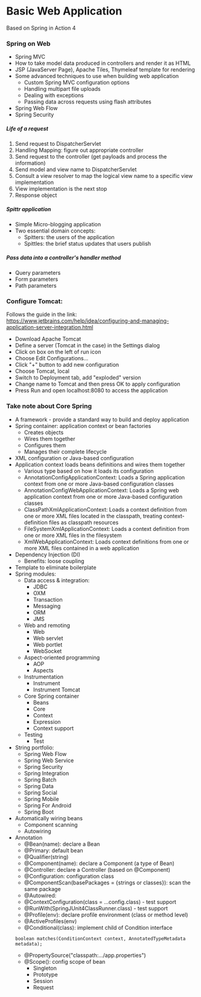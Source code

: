 # Basic Web Application
Based on Spring in Action 4

### Spring on Web
* Spring MVC
* How to take model data produced in controllers and render it as HTML
* JSP (JavaServer Page), Apache Tiles, Thymeleaf template for rendering
* Some advanced techniques to use when building web application
  - Custom Spring MVC configuration options
  - Handling multipart file uploads
  - Dealing with exceptions
  - Passing data across requests using flash attributes
* Spring Web Flow
* Spring Security

##### Life of a request
1. Send request to DispatcherServlet
2. Handling Mapping: figure out appropriate controller
3. Send request to the controller (get payloads and process the information)
4. Send model and view name to DispatcherServlet
5. Consult a view resolver to map the logical view name to a specific view implementation
6. View implementation is the next stop
7. Response object

##### Spittr application
* Simple Micro-blogging application 
* Two essential domain concepts:
  - Spitters: the users of the application
  - Spittles: the brief status updates that users publish
  
##### Pass data into a controller's handler method
* Query parameters
* Form parameters
* Path parameters

### Configure Tomcat:
Follows the guide in the link: https://www.jetbrains.com/help/idea/configuring-and-managing-application-server-integration.html
* Download Apache Tomcat
* Define a server (Tomcat in the case) in the Settings dialog 
* Click on box on the left of run icon
* Choose Edit Configurations...
* Click "+" button to add new configuration
* Choose Tomcat, local
* Switch to Deployment tab, add "exploded" version
* Change name to Tomcat and then press OK to apply configuration
* Press Run and open localhost:8080 to access the application

### Take note about Core Spring
* A framework - provide a standard way to build and deploy application
* Spring container: application context or bean factories
  - Creates objects
  - Wires them together
  - Configures them
  - Manages their complete lifecycle
* XML configuration or Java-based configuration
* Application context loads beans definitions and wires them together
  - Various type based on how it loads its configuration
  - AnnotationConfigApplicationContext: Loads a Spring application context
  from one or more Java-based configuration classes
  - AnnotationConfigWebApplicationContext: Loads a Spring web application
  context from one or more Java-based configuration classes
  - ClassPathXmlApplicationContext: Loads a context definition from one or
  more XML files located in the classpath, treating context-definition files as classpath resources
  - FileSystemXmlApplicationContext: Loads a context definition from one or
  more XML files in the filesystem
  - XmlWebApplicationContext: Loads context definitions from one or more
  XML files contained in a web application
* Dependency Injection (DI)
  - Benefits: loose coupling
* Template to eliminate boilerplate
* Spring modules:
  - Data access & integration:
    + JDBC
    + OXM
    + Transaction
    + Messaging
    + ORM
    + JMS
  - Web and remoting
    + Web
    + Web servlet
    + Web portlet
    + WebSocket
  - Aspect-oriented programming
    + AOP
    + Aspects
  - Instrumentation
    + Instrument
    + Instrument Tomcat
  - Core Spring container
    + Beans
    + Core
    + Context
    + Expression
    + Context support
  - Testing
    + Test
* String portfolio:
  - Spring Web Flow
  - Spring Web Service
  - Spring Security
  - Spring Integration
  - Spring Batch
  - Spring Data
  - Spring Social
  - Spring Mobile
  - Spring For Android
  - Spring Boot
* Automatically wiring beans
  - Component scanning
  - Autowiring
* Annotation
  - @Bean(name): declare a Bean
  - @Primary: default bean
  - @Qualifier(string)
  - @Component(name): declare a Component (a type of Bean)
  - @Controller: declare a Controller (based on @Component)
  - @Configuration: configuration class
  - @ComponentScan(basePackages = {strings or classes}): scan the same package
  - @Autowired: 
  - @ContextConfiguration(class = ...config.class) - test support
  - @RunWith(SpringJUnit4ClassRunner.class) - test support
  - @Profile(env): declare profile environment (class or method level)
  - @ActiveProfiles(env)
  - @Conditional(class): implement child of Condition interface
  ```
  boolean matches(ConditionContext context, AnnotatedTypeMetadata metadata);
  ```
  - @PropertySource("classpath:.../app.properties")
  - @Scope(): config scope of bean
    + Singleton
    + Prototype
    + Session
    + Request
  
  
   
